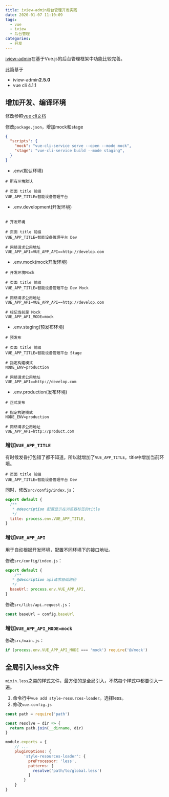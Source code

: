 ```yaml
---
title: iview-admin后台管理开发实践
date: 2020-01-07 11:10:09
tags: 
  - vue
  - iview
  - 后台管理
categories:
  - 开发
---
```


[iview-admin](https://github.com/iview/iview-admin)在基于Vue.js的后台管理框架中功能比较完善。

此篇基于
* iview-admin**2.5.0**
* vue cli 4.1.1

<!-- more -->

## 增加开发、编译环境
修改参照[vue cli文档](https://cli.vuejs.org/zh/guide/mode-and-env.html#%E6%A8%A1%E5%BC%8F)

修改`package.json`，增加mock和stage
```json
{
  "scripts": {
    "mock": "vue-cli-service serve --open --mode mock",
    "stage": "vue-cli-service build --mode staging",
  }
}
```


* .env(默认环境)
```
# 所有环境默认

# 页面 title 前缀
VUE_APP_TITLE=智能设备管理平台
```
* .env.development(开发环境)
```

# 开发环境

# 页面 title 前缀
VUE_APP_TITLE=智能设备管理平台 Dev

# 网络请求公用地址
VUE_APP_API=VUE_APP_API==http://develop.com
```

* .env.mock(mock开发环境)
```
# 开发环境Mock

# 页面 title 前缀
VUE_APP_TITLE=智能设备管理平台 Dev Mock

# 网络请求公用地址
VUE_APP_API=VUE_APP_API==http://develop.com

# 标记当前是 Mock 
VUE_APP_API_MODE=mock
```

* .env.staging(预发布环境)
```
# 预发布

# 页面 title 前缀
VUE_APP_TITLE=智能设备管理平台 Stage

# 指定构建模式
NODE_ENV=production

# 网络请求公用地址
VUE_APP_API==http://develop.com
```

* .env.production(发布环境)
```
# 正式发布

# 指定构建模式
NODE_ENV=production

# 网络请求公用地址
VUE_APP_API=http://product.com
```

### 增加`VUE_APP_TITLE`
有时候发昏打包错了都不知道。所以就增加了`VUE_APP_TITLE`。title中增加当前环境。
```
# 页面 title 前缀
VUE_APP_TITLE=智能设备管理平台 Dev
```

同时，修改`src/config/index.js`：
```javascript
export default {
  /**
   * @description 配置显示在浏览器标签的title
   */
  title: process.env.VUE_APP_TITLE,
}
```

### 增加`VUE_APP_API`
用于自动根据开发环境，配置不同环境下的接口地址。

修改`src/config/index.js`：
```javascript
export default {
    /**
   * @description api请求基础路径
   */
  baseUrl: process.env.VUE_APP_API,
}
```

修改`src/libs/api.request.js`：
```javascript
const baseUrl = config.baseUrl
```

### 增加`VUE_APP_API_MODE=mock`
修改`src/main.js`：
```javascript
if (process.env.VUE_APP_API_MODE === 'mock') require('@/mock')
```

## 全局引入less文件
`mixin.less`之类的样式文件，最方便的是全局引入，不然每个样式中都要引入一遍。

1. 命令行中`vue add style-resources-loader`。选择less。
2. 修改`vue.config.js`
```javascript
const path = require('path')

const resolve = dir => {
  return path.join(__dirname, dir)
}

module.exports = {
    // ...
    pluginOptions: {
        'style-resources-loader': {
          preProcessor: 'less',
          patterns: [
            resolve('path/to/global.less')
          ]
        }
    }
}
```